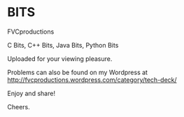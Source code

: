 BITS
====

FVCproductions

C Bits, C++ Bits, Java Bits, Python Bits

Uploaded for your viewing pleasure.

Problems can also be found on my Wordpress at http://fvcproductions.wordpress.com/category/tech-deck/

Enjoy and share!

Cheers.
